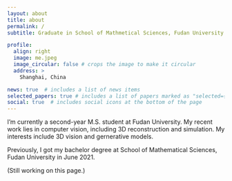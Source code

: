 ```yaml
---
layout: about
title: about
permalink: /
subtitle: Graduate in School of Mathmetical Sciences, Fudan University

profile:
  align: right
  image: me.jpeg
  image_circular: false # crops the image to make it circular
  address: >
    Shanghai, China

news: true  # includes a list of news items
selected_papers: true # includes a list of papers marked as "selected={true}"
social: true  # includes social icons at the bottom of the page
---
```


I’m currently a second-year M.S. student at Fudan University. My recent work lies in computer vision, including 3D reconstruction and simulation. My interests include 3D vision and gernerative models.

Previously, I got my bachelor degree at School of Mathematical Sciences, Fudan University in June 2021. 

(Still working on this page.)